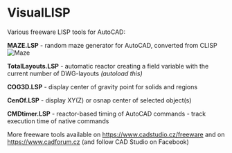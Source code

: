 # VisualLISP
Various freeware LISP tools for AutoCAD:

**MAZE.LSP** - random maze generator for AutoCAD, converted from CLISP
![Maze](https://www.cadforum.cz/img/maze.png)

**TotalLayouts.LSP** - automatic reactor creating a field variable with the current number of DWG-layouts *(autoload this)*

**COG3D.LSP** - display center of gravity point for solids and regions

**CenOf.LSP** - display XY(Z) or osnap center of selected object(s)

**CMDtimer.LSP** - reactor-based timing of AutoCAD commands - track execution time of native commands


More freeware tools available on https://www.cadstudio.cz/freeware and on https://www.cadforum.cz (and follow CAD Studio on Facebook)

